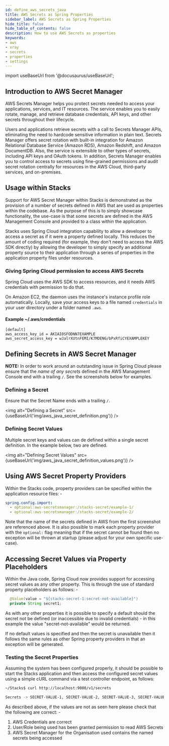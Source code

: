 ```yaml
---
id: define_aws_secrets_java
title: AWS Secrets as Spring Properties
sidebar_label: AWS Secrets as Spring Properties
hide_title: false
hide_table_of_contents: false
description: How to use AWS Secrets as properties
keywords:
- aws 
- xray
- secrets
- properties
- settings
---
```


import useBaseUrl from '@docusaurus/useBaseUrl';

## Introduction to AWS Secret Manager

AWS Secrets Manager helps you protect secrets needed to access your applications, services, and IT resources. The service 
enables you to easily rotate, manage, and retrieve database credentials, API keys, and other secrets throughout their lifecycle. 

Users and applications retrieve secrets with a call to Secrets Manager APIs, eliminating the need to hardcode sensitive 
information in plain text. Secrets Manager offers secret rotation with built-in integration for Amazon Relational Database 
Service (Amazon RDS), Amazon Redshift, and Amazon DocumentDB. Also, the service is extensible to other types of secrets, 
including API keys and OAuth tokens. In addition, Secrets Manager enables you to control access to secrets using fine-grained 
permissions and audit secret rotation centrally for resources in the AWS Cloud, third-party services, and on-premises.

## Usage within Stacks

Support for AWS Secret Manager within Stacks is demonstrated as the provision of a number of secrets defined in AWS that are used as 
properties within the codebase. As the purpose of this is to simply showcase functionality, the use-case is that some secrets are 
defined in the AWS Management Console and provided to a class within the application.

Stacks uses Spring Cloud integration capability to allow a developer to access a secret as if it were a property defined locally.
This reduces the amount of coding required (for example, they don't need to access the AWS SDK directly) by allowing the developer to 
simply specify an additional property source to their application through a series of properties in the application property files under
resources.

### Giving Spring Cloud permission to access AWS Secrets

Spring Cloud uses the AWS SDK to access resources, and it needs AWS credentials with permission to do that.

On Amazon EC2, the daemon uses the instance's instance profile role automatically. Locally, save your access keys to a file
named `credentials` in your user directory under a folder named `.aws`.

#### Example ~/.aws/credentials

```text
[default]
aws_access_key_id = AKIAIOSFODNN7EXAMPLE
aws_secret_access_key = wJalrXUtnFEMI/K7MDENG/bPxRfiCYEXAMPLEKEY
```

## Defining Secrets in AWS Secret Manager

**NOTE:** In order to work around an outstanding issue in Spring Cloud please ensure that the _name of any secrets_ defined in the AWS
Management Console end with a trailing `/`. See the screenshots below for examples.

### Defining a Secret

Ensure that the Secret Name ends with a trailing `/`.

<img alt="Defining a Secret" src={useBaseUrl('img/aws_java_secret_definition.png')} />

### Defining Secret Values

Multiple secret keys and values can de defined within a single secret definition. In the example below, two are defined.

<img alt="Defining Secret Values" src={useBaseUrl('img/aws_java_secret_definition_values.png')} />

## Using AWS Secret Property Providers 

Within the Stacks code, property providers can be specified within the application resource files: -

```yaml
spring.config.import:
  - optional:aws-secretsmanager:/stacks-secret/example-1/
  - optional:aws-secretsmanager:/stacks-secret/example-2/
```

Note that the name of the secrets defined in AWS from the first screenshot are referenced above. It is also possible to mark
each property provider with the `optional:` flag meaning that if the secret cannot be found then no exception will be thrown
at startup (please adjust for your own specific use-case).

## Accessing Secret Values via Property Placeholders

Within the Java code, Spring Cloud now provides support for accessing secret values as any other property. This is through the use
of standard property placeholders as follows: -

```java
  @Value(value = "${stacks-secret-1:secret-not-available}")
  private String secret1;
```

As with any other properties it is possible to specify a default should the secret not be defined (or inaccessible due to 
invalid credentials) - in this example the value "secret-not-available" would be returned. 

If no default values is specified and then the secret is unavailable then it follows the same rules as other Spring property 
providers in that an exception will be generated.

### Testing the Secret Properties

Assuming the system has been configured properly, it should be possible to start the Stacks application and then access 
the configured secret values using a simple cURL command via a test controller endpoint, as follows:

```bash
~/Stacks$ curl http://localhost:9000/v1/secrets

Secrets -> SECRET-VALUE-1, SECRET-VALUE-2, SECRET-VALUE-3, SECRET-VALUE-4
```

As described above, if the values are not as seen here please check that the following are correct: -

1. AWS Credentials are correct
2. User/Role being used has been granted permission to read AWS Secrets 
3. AWS Secret Manager for the Organisation used contains the named secrets being accessed